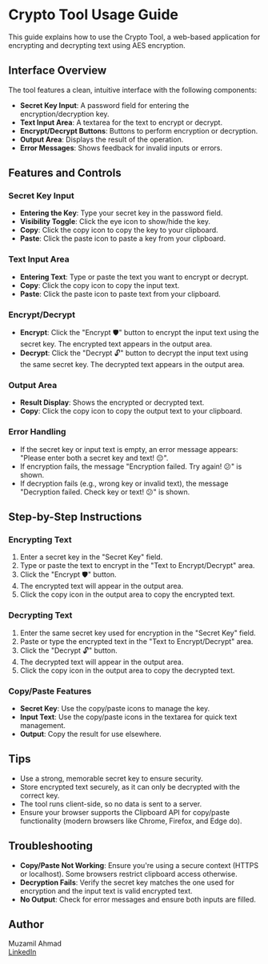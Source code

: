 # Crypto Tool Usage Guide

This guide explains how to use the Crypto Tool, a web-based application for encrypting and decrypting text using AES encryption.

## Interface Overview
The tool features a clean, intuitive interface with the following components:
- **Secret Key Input**: A password field for entering the encryption/decryption key.
- **Text Input Area**: A textarea for the text to encrypt or decrypt.
- **Encrypt/Decrypt Buttons**: Buttons to perform encryption or decryption.
- **Output Area**: Displays the result of the operation.
- **Error Messages**: Shows feedback for invalid inputs or errors.

## Features and Controls
### Secret Key Input
- **Entering the Key**: Type your secret key in the password field.
- **Visibility Toggle**: Click the eye icon to show/hide the key.
- **Copy**: Click the copy icon to copy the key to your clipboard.
- **Paste**: Click the paste icon to paste a key from your clipboard.

### Text Input Area
- **Entering Text**: Type or paste the text you want to encrypt or decrypt.
- **Copy**: Click the copy icon to copy the input text.
- **Paste**: Click the paste icon to paste text from your clipboard.

### Encrypt/Decrypt
- **Encrypt**: Click the "Encrypt 🛡️" button to encrypt the input text using the secret key. The encrypted text appears in the output area.
- **Decrypt**: Click the "Decrypt 🔓" button to decrypt the input text using the same secret key. The decrypted text appears in the output area.

### Output Area
- **Result Display**: Shows the encrypted or decrypted text.
- **Copy**: Click the copy icon to copy the output text to your clipboard.

### Error Handling
- If the secret key or input text is empty, an error message appears: "Please enter both a secret key and text! 😔".
- If encryption fails, the message "Encryption failed. Try again! 😕" is shown.
- If decryption fails (e.g., wrong key or invalid text), the message "Decryption failed. Check key or text! 😕" is shown.

## Step-by-Step Instructions
### Encrypting Text
1. Enter a secret key in the "Secret Key" field.
2. Type or paste the text to encrypt in the "Text to Encrypt/Decrypt" area.
3. Click the "Encrypt 🛡️" button.
4. The encrypted text will appear in the output area.
5. Click the copy icon in the output area to copy the encrypted text.

### Decrypting Text
1. Enter the same secret key used for encryption in the "Secret Key" field.
2. Paste or type the encrypted text in the "Text to Encrypt/Decrypt" area.
3. Click the "Decrypt 🔓" button.
4. The decrypted text will appear in the output area.
5. Click the copy icon in the output area to copy the decrypted text.

### Copy/Paste Features
- **Secret Key**: Use the copy/paste icons to manage the key.
- **Input Text**: Use the copy/paste icons in the textarea for quick text management.
- **Output**: Copy the result for use elsewhere.

## Tips
- Use a strong, memorable secret key to ensure security.
- Store encrypted text securely, as it can only be decrypted with the correct key.
- The tool runs client-side, so no data is sent to a server.
- Ensure your browser supports the Clipboard API for copy/paste functionality (modern browsers like Chrome, Firefox, and Edge do).

## Troubleshooting
- **Copy/Paste Not Working**: Ensure you're using a secure context (HTTPS or localhost). Some browsers restrict clipboard access otherwise.
- **Decryption Fails**: Verify the secret key matches the one used for encryption and the input text is valid encrypted text.
- **No Output**: Check for error messages and ensure both inputs are filled.

## Author
Muzamil Ahmad  
[LinkedIn](https://www.linkedin.com/in/muzamilirf/)